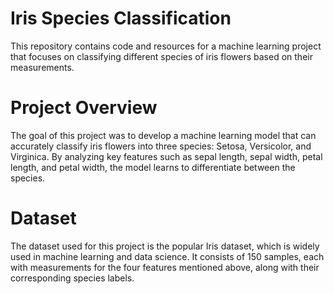 # Iris Species Classification
This repository contains code and resources for a machine learning project that focuses on classifying different species of iris flowers based on their measurements.

# Project Overview
The goal of this project was to develop a machine learning model that can accurately classify iris flowers into three species: Setosa, Versicolor, and Virginica. By analyzing key features such as sepal length, sepal width, petal length, and petal width, the model learns to differentiate between the species.

# Dataset
The dataset used for this project is the popular Iris dataset, which is widely used in machine learning and data science. It consists of 150 samples, each with measurements for the four features mentioned above, along with their corresponding species labels.
